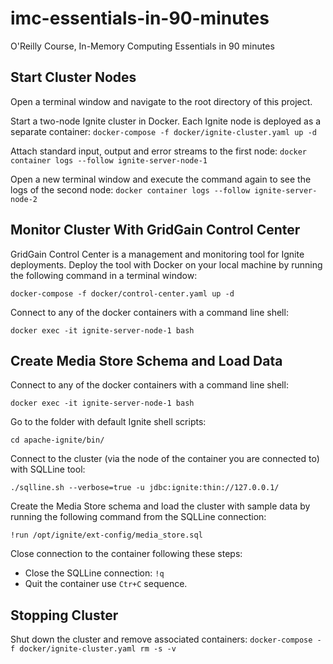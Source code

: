 # imc-essentials-in-90-minutes
O'Reilly Course, In-Memory Computing Essentials in 90 minutes


## Start Cluster Nodes

Open a terminal window and navigate to the root directory of this project.

Start a two-node Ignite cluster in Docker. Each Ignite node is deployed as a separate container:
`docker-compose -f docker/ignite-cluster.yaml up -d` 

Attach standard input, output and error streams to the first node:
`docker container logs --follow ignite-server-node-1`

Open a new terminal window and execute the command again to see the logs of the second node:
`docker container logs --follow ignite-server-node-2`

## Monitor Cluster With GridGain Control Center

GridGain Control Center is a management and monitoring tool for Ignite deployments. Deploy the tool with Docker on your 
local machine by running the following command in a terminal window:

`docker-compose -f docker/control-center.yaml up -d`

Connect to any of the docker containers with a command line shell:

`docker exec -it ignite-server-node-1 bash`

## Create Media Store Schema and Load Data

Connect to any of the docker containers with a command line shell:

`docker exec -it ignite-server-node-1 bash`

Go to the folder with default Ignite shell scripts:

`cd apache-ignite/bin/`

Connect to the cluster (via the node of the container you are connected to) with SQLLine tool:

`./sqlline.sh --verbose=true -u jdbc:ignite:thin://127.0.0.1/`

Create the Media Store schema and load the cluster with sample data by running the following command from the SQLLine
connection:

`!run /opt/ignite/ext-config/media_store.sql`

Close connection to the container following these steps:

* Close the SQLLine connection: `!q`
* Quit the container use `Ctr+C` sequence.


## Stopping Cluster

Shut down the cluster and remove associated containers: `docker-compose -f docker/ignite-cluster.yaml rm -s -v`

